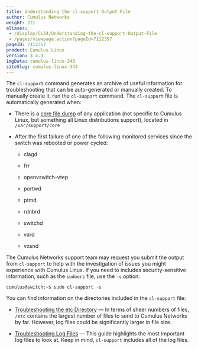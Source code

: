 ```yaml
---
title: Understanding the cl-support Output File
author: Cumulus Networks
weight: 221
aliases:
 - /display/CL34/Understanding-the-cl-support-Output-File
 - /pages/viewpage.action?pageId=7112357
pageID: 7112357
product: Cumulus Linux
version: 3.4.3
imgData: cumulus-linux-343
siteSlug: cumulus-linux-343
---
```

The `cl-support` command generates an archive of useful information for
troubleshooting that can be auto-generated or manually created. To
manually create it, run the `cl-support` command. The `cl-support` file
is automatically generated when:

  - There is a [core file dump](http://linux.die.net/man/5/core) of any
    application (not specific to Cumulus Linux, but something all Linux
    distributions support), located in `/var/support/core`

  - After the first failure of one of the following monitored services
    since the switch was rebooted or power cycled:
    
      - clagd
    
      - frr
    
      - openvswitch-vtep
    
      - portwd
    
      - ptmd
    
      - rdnbrd
    
      - switchd
    
      - vxrd
    
      - vxsnd

The Cumulus Networks support team may request you submit the output from
`cl-support` to help with the investigation of issues you might
experience with Cumulus Linux. If you need to includes
security-sensitive information, such as the `sudoers` file, use the `-s`
option:

    cumulus@switch:~$ sudo cl-support -s

You can find information on the directories included in the `cl-support`
file:

  - [Troubleshooting the etc
    Directory](/version/cumulus-linux-343/Monitoring-and-Troubleshooting/Understanding-the-cl-support-Output-File/Troubleshooting-the-etc-Directory)
    — In terms of sheer numbers of files, `/etc` contains the largest
    number of files to send to Cumulus Networks by far. However, log
    files could be significantly larger in file size.

  - [Troubleshooting Log
    Files](/version/cumulus-linux-343/Monitoring-and-Troubleshooting/Understanding-the-cl-support-Output-File/Troubleshooting-Log-Files)
    — This guide highlights the most important log files to look at.
    Keep in mind, `cl-support` includes all of the log files.

<article id="html-search-results" class="ht-content" style="display: none;">

</article>

<footer id="ht-footer">

</footer>

